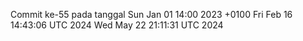 Commit ke-55 pada tanggal Sun Jan 01 14:00 2023 +0100
Fri Feb 16 14:43:06 UTC 2024
Wed May 22 21:11:31 UTC 2024

